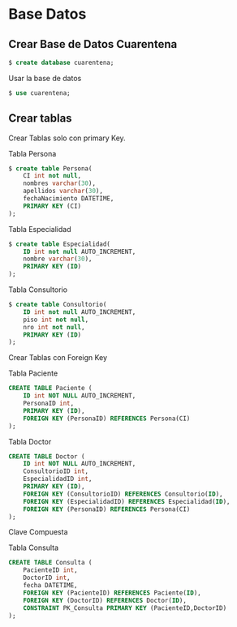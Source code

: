 # Base Datos 

## Crear Base de Datos Cuarentena 

```sql
$ create database cuarentena;
```

Usar la base de datos 

```sql
$ use cuarentena;
```

## Crear tablas 

Crear Tablas solo con primary Key. 

Tabla Persona 
```sql
$ create table Persona(
    CI int not null,
    nombres varchar(30),
    apellidos varchar(30),
    fechaNacimiento DATETIME,
    PRIMARY KEY (CI)
);
```
Tabla Especialidad
```sql
$ create table Especialidad(
    ID int not null AUTO_INCREMENT,
    nombre varchar(30),
    PRIMARY KEY (ID)
);
```
Tabla Consultorio
```sql
$ create table Consultorio(
    ID int not null AUTO_INCREMENT,
    piso int not null,
    nro int not null,
    PRIMARY KEY (ID)
);
```
Crear Tablas con Foreign Key 

Tabla Paciente
```sql
CREATE TABLE Paciente (
    ID int NOT NULL AUTO_INCREMENT,
    PersonaID int,
    PRIMARY KEY (ID),
    FOREIGN KEY (PersonaID) REFERENCES Persona(CI)
);
```
Tabla Doctor 
```sql
CREATE TABLE Doctor (
    ID int NOT NULL AUTO_INCREMENT,
    ConsultorioID int,
    EspecialidadID int,
    PRIMARY KEY (ID),
    FOREIGN KEY (ConsultorioID) REFERENCES Consultorio(ID),
    FOREIGN KEY (EspecialidadID) REFERENCES Especialidad(ID),
    FOREIGN KEY (PersonaID) REFERENCES Persona(CI)
);
```
Clave Compuesta

Tabla Consulta 
```sql
CREATE TABLE Consulta (
    PacienteID int,
    DoctorID int,
    fecha DATETIME, 
    FOREIGN KEY (PacienteID) REFERENCES Paciente(ID),
    FOREIGN KEY (DoctorID) REFERENCES Doctor(ID),
    CONSTRAINT PK_Consulta PRIMARY KEY (PacienteID,DoctorID)
);
```